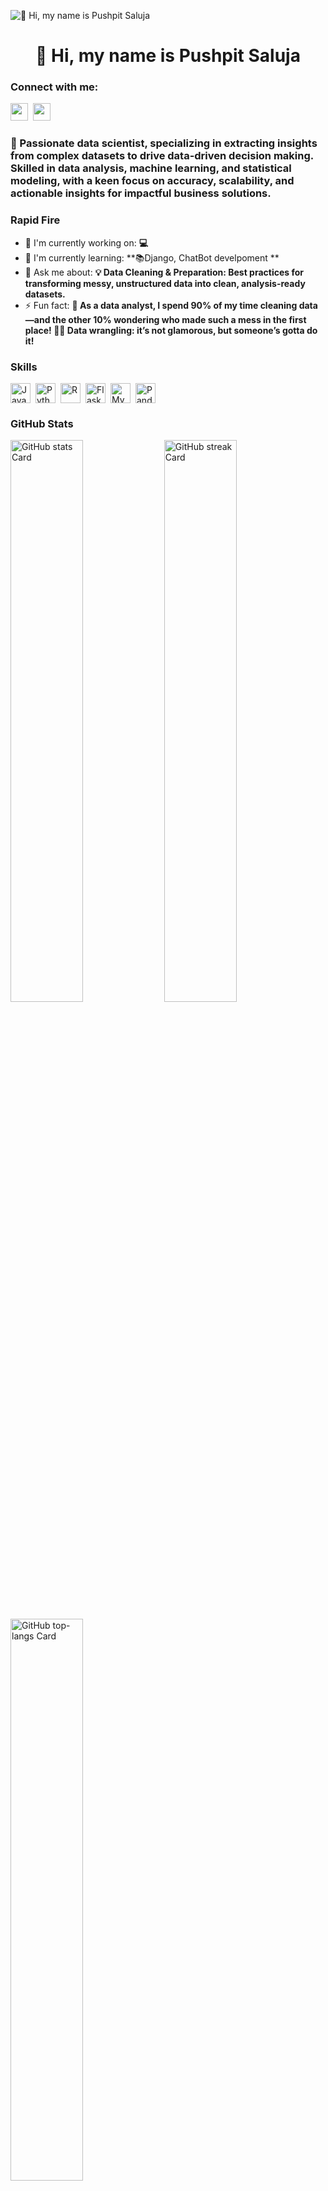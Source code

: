 ![👋 Hi, my name is Pushpit Saluja](https://user-images.githubusercontent.com/10498744/210012254-234538ff-d198-48aa-8964-37e6fd45d227.gif)

<div id="toc">
  <ul align="center" style="list-style: none">
    <summary>
      <h1>
        👋 Hi, my name is Pushpit Saluja
      </h1>
    </summary>
  </ul>
</div>

**<h3 align="left">Connect with me:</h3>** 
<p align="left"><a href="https://github.com/saluja-ji" target="_blank"><img src="https://img.shields.io/badge/GitHub-100000?style=for-the-badge&logo=github&logoColor=white" height="28" style="margin-right: 4px"></a> <a href="https://www.linkedin.com/in/https://www.linkedin.com/in/pushpit-saluja/" target="_blank"><img src="https://img.shields.io/badge/LinkedIn-0077B5?style=for-the-badge&logo=linkedin&logoColor=white" height="28" style="margin-right: 4px"></a></p>

 **<h3 align="left">🚀 Passionate data scientist, specializing in extracting insights from complex datasets to drive data-driven decision making. Skilled in data analysis, machine learning, and statistical modeling, with a keen focus on accuracy, scalability, and actionable insights for impactful business solutions.</h3>**

**<h3 align="left">Rapid Fire</h3>**

- 💼 I'm currently working on: **💻**
- 🌱 I'm currently learning: **📚Django, ChatBot develpoment **
- 💬 Ask me about: **💡 Data Cleaning & Preparation: Best practices for transforming messy, unstructured data into clean, analysis-ready datasets.**
- ⚡ Fun fact: **🎢  As a data analyst, I spend 90% of my time cleaning data—and the other 10% wondering who made such a mess in the first place! 🧹😅 Data wrangling: it’s not glamorous, but someone’s gotta do it!**

 **<h3 align="left">Skills</h3>**

<div style="display: flex; flex-wrap: wrap; gap: 4px; justify-content: left;"><img src="https://cdn.jsdelivr.net/gh/devicons/devicon/icons/java/java-original.svg" height="32" alt="Java" style="margin-right: 4px"> <img src="https://cdn.jsdelivr.net/gh/devicons/devicon/icons/python/python-original.svg" height="32" alt="Python" style="margin-right: 4px"> <img src="https://cdn.jsdelivr.net/gh/devicons/devicon/icons/r/r-original.svg" height="32" alt="R" style="margin-right: 4px"> <img src="https://cdn.jsdelivr.net/gh/devicons/devicon/icons/flask/flask-original.svg" height="32" alt="Flask" style="margin-right: 4px"> <img src="https://cdn.jsdelivr.net/gh/devicons/devicon/icons/mysql/mysql-original.svg" height="32" alt="MySQL" style="margin-right: 4px"> <img src="https://cdn.jsdelivr.net/gh/devicons/devicon/icons/pandas/pandas-original-wordmark.svg" height="32" alt="Pandas" style="margin-right: 4px"></div>

 **<h3 align="left">GitHub Stats</h3>**

<p align="left">
  <img width="48%" src="https://github-readme-stats.vercel.app/api?username=saluja-ji&theme=react&hide_title=false&hide_rank=false&show_icons=false&include_all_commits=false&count_private=true&line_height=23" alt="GitHub stats Card" />
  <img width="48%" src="https://streak-stats.demolab.com/?user=saluja-ji&theme=react&hide_border=false&date_format=M+j%5B%2C+Y%5D&mode=daily&hide_total_contributions=false&hide_current_streak=false&hide_longest_streak=false&card_height=200" alt="GitHub streak Card" />
</p>

<p align="left">
  <img width="48%" src="https://github-readme-stats.vercel.app/api/top-langs?username=saluja-ji&theme=react&hide_title=false&layout=compact&langs_count=6&hide_progress=false&card_width=400" alt="GitHub top-langs Card" />
</p>

